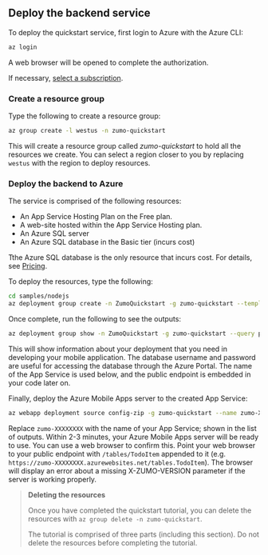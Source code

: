 ## Deploy the backend service

To deploy the quickstart service, first login to Azure with the Azure CLI:

```bash
az login
```

A web browser will be opened to complete the authorization.

If necessary, [select a subscription](https://docs.microsoft.com/cli/azure/manage-azure-subscriptions-azure-cli).

### Create a resource group

Type the following to create a resource group:

```bash
az group create -l westus -n zumo-quickstart
```

This will create a resource group called _zumo-quickstart_ to hold all the resources we create. You can select a region closer to you by replacing `westus` with the region to deploy resources.

### Deploy the backend to Azure

The service is comprised of the following resources:

* An App Service Hosting Plan on the Free plan.
* A web-site hosted within the App Service Hosting plan.
* An Azure SQL server
* An Azure SQL database in the Basic tier (incurs cost)

Tthe Azure SQL database is the only resource that incurs cost.  For details, see [Pricing](https://azure.microsoft.com/en-us/pricing/details/sql-database/single/).

To deploy the resources, type the following:

```bash
cd samples/nodejs
az deployment group create -n ZumoQuickstart -g zumo-quickstart --template-file ./azuredeploy.json
```

Once complete, run the following to see the outputs:

```bash
az deployment group show -n ZumoQuickstart -g zumo-quickstart --query properties.outputs
```

This will show information about your deployment that you need in developing your mobile application.  The database username and password are useful for accessing the database through the Azure Portal.  The name of the App Service is used below, and the public endpoint is embedded in your code later on.

Finally, deploy the Azure Mobile Apps server to the created App Service:

```bash
az webapp deployment source config-zip -g zumo-quickstart --name zumo-XXXXXXXX --src ./zumoserver.zip
```

Replace `zumo-XXXXXXXX` with the name of your App Service; shown in the list of outputs.  Within 2-3 minutes, your Azure Mobile Apps server will be ready to use.  You can use a web browser to confirm this.  Point your web browser to your public endpoint with `/tables/TodoItem` appended to it (e.g. `https://zumo-XXXXXXXX.azurewebsites.net/tables.TodoItem`).  The browser will display an error about a missing X-ZUMO-VERSION parameter if the server is working properly.

> **Deleting the resources**
>
> Once you have completed the quickstart tutorial, you can delete the resources with `az group delete -n zumo-quickstart`.
> 
> The tutorial is comprised of three parts (including this section).  Do not delete the resources before completing the tutorial.
